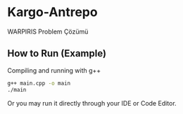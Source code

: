 # Kargo-Antrepo
 WARPIRIS Problem Çözümü

## How to Run (Example)

Compiling and running with g++
```bash
g++ main.cpp -o main
./main

```
Or you may run it directly through your IDE or Code Editor.